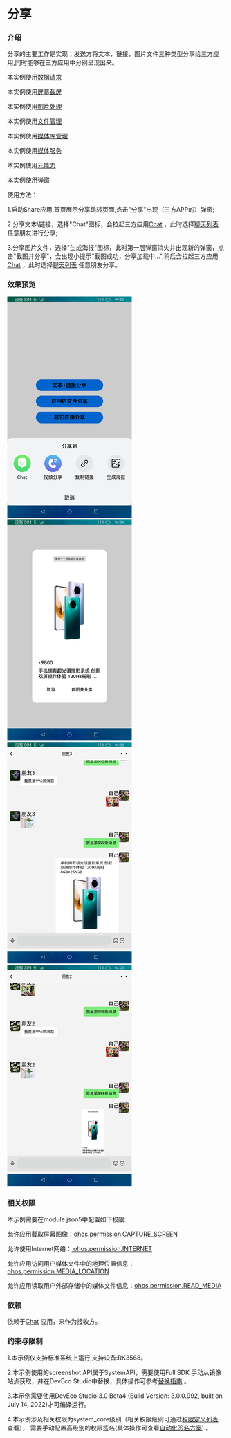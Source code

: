 # 分享

### 介绍

分享的主要工作是实现；发送方将文本，链接，图片文件三种类型分享给三方应用,同时能够在三方应用中分别呈现出来。

本实例使用[数据请求](https://gitee.com/openharmony/docs/blob/master/zh-cn/application-dev/reference/apis/js-apis-http.md)

本实例使用[屏幕截屏](https://gitee.com/openharmony/docs/blob/master/zh-cn/application-dev/reference/apis/js-apis-screenshot.md)

本实例使用[图片处理](https://gitee.com/openharmony/docs/blob/master/zh-cn/application-dev/reference/apis/js-apis-image.md)

本实例使用[文件管理](https://gitee.com/openharmony/docs/blob/master/zh-cn/application-dev/reference/apis/js-apis-fileio.md)

本实例使用[媒体库管理](https://gitee.com/openharmony/docs/blob/master/zh-cn/application-dev/reference/apis/js-apis-medialibrary.md)

本实例使用[媒体服务](https://gitee.com/openharmony/docs/blob/master/zh-cn/application-dev/reference/apis/js-apis-media.md)

本实例使用[元能力](https://gitee.com/openharmony/docs/blob/master/zh-cn/application-dev/ability/stage-ability.md)

本实例使用[弹窗](https://gitee.com/openharmony/docs/blob/master/zh-cn/application-dev/reference/apis/js-apis-prompt.md)

使用方法：

1.启动Share应用,首页展示分享跳转页面,点击"分享"出现（三方APP的）弹窗;

2.分享文本\链接，选择"Chat"图标，会拉起三方应用[Chat](https://gitee.com/openharmony/applications_app_samples/blob/master/AppSample/Chat) ，此时选择[聊天列表](https://gitee.com/openharmony/applications_app_samples/blob/master/AppSample/Chat/entry/src/main/ets/MainAbility/pages/Index.ets) 任意朋友进行分享;

3.分享图片文件，选择"生成海报"图标，此时第一层弹窗消失并出现新的弹窗，点击"截图并分享"，会出现小提示"截图成功，分享加载中...",稍后会拉起三方应用[Chat](https://gitee.com/openharmony/applications_app_samples/blob/master/AppSample/Chat) ，此时选择[聊天列表](https://gitee.com/openharmony/applications_app_samples/blob/master/AppSample/Chat/entry/src/main/ets/MainAbility/pages/Index.ets) 任意朋友分享。

### 效果预览

![](screenshots/shared/ButtonDialog.png) ![](screenshots/shared/canvasDialog.png)
![](screenshots/revieved/TextLine.png) ![](screenshots/revieved/ImgFile.png)

### 相关权限

本示例需要在module.json5中配置如下权限:

允许应用截取屏幕图像：[ohos.permission.CAPTURE_SCREEN](https://gitee.com/openharmony/docs/blob/master/zh-cn/application-dev/security/permission-list.md)

允许使用Internet网络：[ ohos.permission.INTERNET](https://gitee.com/openharmony/docs/blob/master/zh-cn/application-dev/security/permission-list.md)

允许应用访问用户媒体文件中的地理位置信息：[ohos.permission.MEDIA_LOCATION](https://gitee.com/openharmony/docs/blob/master/zh-cn/application-dev/security/permission-list.md)

允许应用读取用户外部存储中的媒体文件信息：[ohos.permission.READ_MEDIA](https://gitee.com/openharmony/docs/blob/master/zh-cn/application-dev/security/permission-list.md)

### 依赖

依赖于[Chat](https://gitee.com/openharmony/applications_app_samples/blob/master/AppSample/Chat)  应用，来作为接收方。

### 约束与限制

1.本示例仅支持标准系统上运行,支持设备:RK3568。

2.本示例使用的screenshot API属于SystemAPI，需要使用Full SDK 手动从镜像站点获取，并在DevEco Studio中替换，具体操作可参考[替换指南](https://gitee.com/openharmony/docs/blob/master/zh-cn/application-dev/quick-start/full-sdk-switch-guide.md) 。

3.本示例需要使用DevEco Studio 3.0 Beta4 (Build Version: 3.0.0.992, built on July 14, 2022)才可编译运行。

4.本示例涉及相关权限为system_core级别（相关权限级别可通过[权限定义列表](https://gitee.com/openharmony/docs/blob/master/zh-cn/application-dev/security/permission-list.md) 查看），
需要手动配置高级别的权限签名(具体操作可查看[自动化签名方案](https://docs.openharmony.cn/pages/v3.2Beta/zh-cn/application-dev/security/hapsigntool-overview.md/)) 。